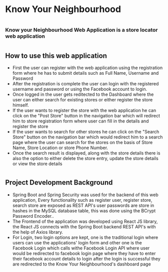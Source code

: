 # Know Your Neighbourhood
#
### Know your Neighbourhood Web Application is a store locator web application
#
## How to use this web application
 * First the user can register with the web application using the registration form where he has to submit details such as Full Name, Username and Password
 * After the registration is complete the user can login with the registered username and password or using the Facebook account to login. 
 * Once logged in the user gets reditected to the Dashboard where the user can either search for existing stores or either register the store himself.
 * If the user wants to register the store with the web application he can click on the "Post Store" button in the navigation bar which will redirect him to store registration form where user can fill in the details and register the 
store
* If the user wants to search for other stores he can click on the "Search Store" button on the navigation bar which would redirect him to a search page where the user can search for the stores on the basis of Store Name, 
Store Location or store Phone Number.
* Once the search result is displayed, along with the store details there is also the option to either delete the store entry, update the store details or view the store details
#
## Project Development Background
* Spring Boot and Spring Security was used for the backend of this web application, Every functionality such as register user, register store, search store are exposed as REST API's  user passwords are store in hashes in the MySQL database table, 
this was done using the BCrypt Password Encoder..
* The Frontend of the application was developed using React JS library, the React JS connects with the Spring Boot backend REST API's with the help of Axios library.
* For Login, two login options are kept, one is the traditional login where users can use the applications' login form and other one is the Facebook Login which calls withe Facebook Login API where user would be redirected 
to facebook login page where they have to enter their facebook account details to login after the login is successful they are redirected to the Know Your Neighbourhood's dashboard page


 


 

 
